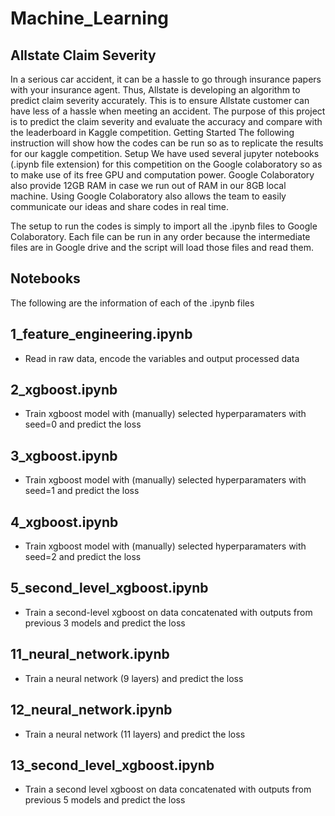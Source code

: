 # Machine_Learning

## Allstate Claim Severity

In a serious car accident, it can be a hassle to go through insurance papers with your insurance agent. Thus, Allstate is developing an algorithm to predict claim severity accurately. This is to ensure Allstate customer can have less of a hassle when meeting an accident. The purpose of this project is to predict the claim severity and evaluate the accuracy and compare with the leaderboard in Kaggle competition.
Getting Started
The following instruction will show how the codes can be run so as to replicate the results for our kaggle competition.
Setup
We have used several jupyter notebooks (.ipynb file extension) for this competition on the Google colaboratory so as to make use of its free GPU and computation power. Google Colaboratory also provide 12GB RAM in case we run out of RAM in our 8GB local machine. Using Google Colaboratory also allows the team to easily communicate our ideas and share codes in real time.

The setup to run the codes is simply to import all the .ipynb files to Google Colaboratory. Each file can be run in any order because the intermediate files are in Google drive and the script will load those files and read them.
 
## Notebooks
The following are the information of each of the .ipynb files

## 1_feature_engineering.ipynb
-	Read in raw data, encode the variables and output processed data
## 2_xgboost.ipynb
-	Train xgboost model with (manually) selected hyperparamaters with seed=0 and predict the loss
## 3_xgboost.ipynb
-	Train xgboost model with (manually) selected hyperparamaters with seed=1 and predict the loss
## 4_xgboost.ipynb
-	Train xgboost model with (manually) selected hyperparamaters with seed=2 and predict the loss
## 5_second_level_xgboost.ipynb
-	Train a second-level xgboost on data concatenated with outputs from previous 3 models and predict the loss
## 11_neural_network.ipynb
-	Train a neural network (9 layers) and predict the loss
## 12_neural_network.ipynb
-	Train a neural network (11 layers) and predict the loss
## 13_second_level_xgboost.ipynb
-	Train a second level xgboost on data concatenated with outputs from previous 5 models and predict the loss

